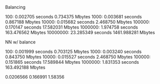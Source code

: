 Balancing

100: 0.002705 seconds	0.734375 Mbytes
1000: 0.003681 seconds	0.867188 Mbytes
10000: 0.015682 seconds	2.468750 Mbytes
100000: 0.170147 seconds	17.582031 Mbytes
1000000: 1.974758 seconds	163.476562 Mbytes
10000000: 23.285349 seconds	1461.988281 Mbytes

NN w/ balance

100: 0.001999 seconds	0.703125 Mbytes
1000: 0.003240 seconds	0.843750 Mbytes
10000: 0.015527 seconds	2.468750 Mbytes
100000: 0.151865 seconds	17.589844 Mbytes
1000000: 1.831353 seconds	163.492188 Mbytes

0.0206566
0.166991
1.58356